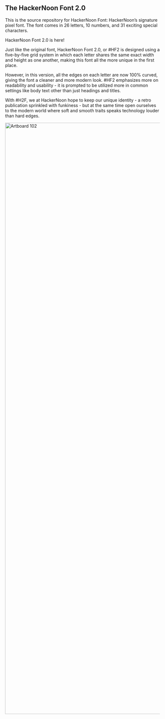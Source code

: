 ## The HackerNoon Font 2.0

This is the source repository for HackerNoon Font: HackerNoon’s signature pixel font. The font comes in 26 letters, 10 numbers, and 31 exciting special characters.

HackerNoon Font 2.0 is here! 

Just like the original font, HackerNoon Font 2.0, or #HF2 is designed using a five-by-five grid system in which each letter shares the same exact width and height as one another, making this font all the more unique in the first place.

However, in this version, all the edges on each letter are now 100% curved, giving the font a cleaner and more modern look. #HF2 emphasizes more on readability and usability - it is prompted to be utilized more in common settings like body text other than just headings and titles.

With #H2F, we at HackerNoon hope to keep our unique identity - a retro publication sprinkled with funkiness - but at the same time open ourselves to the modern world where soft and smooth traits speaks technology louder than hard edges.

<img width="1920" alt="Artboard 102" src="https://user-images.githubusercontent.com/49694303/147262146-80822aad-a0d9-46f6-8b1e-e3389e6544e3.png">
